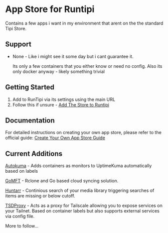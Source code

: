 # App Store for Runtipi

Contains a few apps i want in my environment that arent on the the standard Tipi Store.

## Support

- None - Like i might see it some day but i cant guarantee it.

  Its only a few containers that you either know or need no config.
  Also its only docker anyway - likely something trivial

## Getting Started

1. Add to RunTipi via its settings using the main URL
2. Follow this if unsure - [Add The Store to Runtipi](https://runtipi.io/docs/guides/create-your-own-app-store#add-your-new-store-to-runtipi)
   

## Documentation

For detailed instructions on creating your own app store, please refer to the official guide:
[Create Your Own App Store Guide](https://runtipi.io/docs/guides/create-your-own-app-store)


## Current Additions

 [Autokuma](https://github.com/BigBoot/AutoKuma) - Adds containers as monitors to UptimeKuma automatically based on labels
 
 [GoMFT](https://github.com/StarFleetCPTN/GoMFT) - Rclone and Go based cloud syncing solution. 
 
 [Huntarr](https://github.com/plexguide/Huntarr.io) - Continious search of your media library triggering searches of items are missing or below cutoff.
 
 [TSDProxy](https://github.com/almeidapaulopt/tsdproxy) - Acts as a proxy for Tailscale allowing you to expose services on your Tailnet. Based on container labels but also supports external services via config file.

 More to follow...

